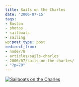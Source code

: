 ```yaml
---
title: Sails on the Charles
date: '2006-07-15'
tags:
- Boston
- photos
- sailboats
- sailing
wp:post_type: post
redirect_from:
- node/70
- articles/sails-charles
- 2006/07/sails-on-the-charles/
- "?p=70"
---
```


[ ![Sailboats on the Charles](http://static.flickr.com/56/190136661_feffbb45b3.jpg) ](http://www.flickr.com/photos/bensheldon/190136661/ "Photo Sharing")
